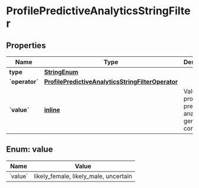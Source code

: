 
# ProfilePredictiveAnalyticsStringFilter

## Properties
| Name | Type | Description | Notes |
| ------------ | ------------- | ------------- | ------------- |
| **type** | [**StringEnum**](StringEnum.md) |  |  |
| **&#x60;operator&#x60;** | [**ProfilePredictiveAnalyticsStringFilterOperator**](ProfilePredictiveAnalyticsStringFilterOperator.md) |  |  |
| **&#x60;value&#x60;** | [**inline**](#&#x60;Value&#x60;) | Values for profile predictive analytics gender conditions. |  |


<a id="`Value`"></a>
## Enum: value
| Name | Value |
| ---- | ----- |
| &#x60;value&#x60; | likely_female, likely_male, uncertain |



